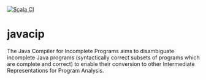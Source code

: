 [![Scala CI](https://github.com/yonggqiii/javacip/actions/workflows/scala.yml/badge.svg)](https://github.com/yonggqiii/javacip/actions/workflows/scala.yml)
# javacip
The Java Compiler for Incomplete Programs aims to disambiguate incomplete Java programs (syntactically correct subsets of programs which are complete and correct) to enable their conversion to other Intermediate Representations for Program Analysis.
